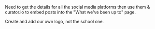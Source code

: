 Need to get the details for all the social media platforms then use them & curator.io to embed posts into the "What we've been up to" page.

Create and add our own logo, not the school one.

